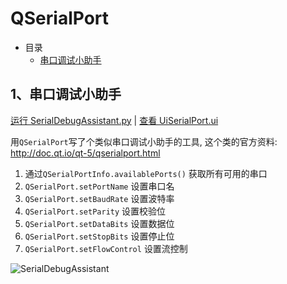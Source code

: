 # QSerialPort

- 目录
  - [串口调试小助手](#1串口调试小助手)

## 1、串口调试小助手

[运行 SerialDebugAssistant.py](SerialDebugAssistant.py) | [查看 UiSerialPort.ui](Data/UiSerialPort.ui)

用`QSerialPort`写了个类似串口调试小助手的工具, 这个类的官方资料: <http://doc.qt.io/qt-5/qserialport.html>

1. 通过`QSerialPortInfo.availablePorts()` 获取所有可用的串口
1. `QSerialPort.setPortName` 设置串口名
1. `QSerialPort.setBaudRate` 设置波特率
1. `QSerialPort.setParity`   设置校验位
1. `QSerialPort.setDataBits` 设置数据位
1. `QSerialPort.setStopBits` 设置停止位
1. `QSerialPort.setFlowControl` 设置流控制

![SerialDebugAssistant](ScreenShot/SerialDebugAssistant.gif)
